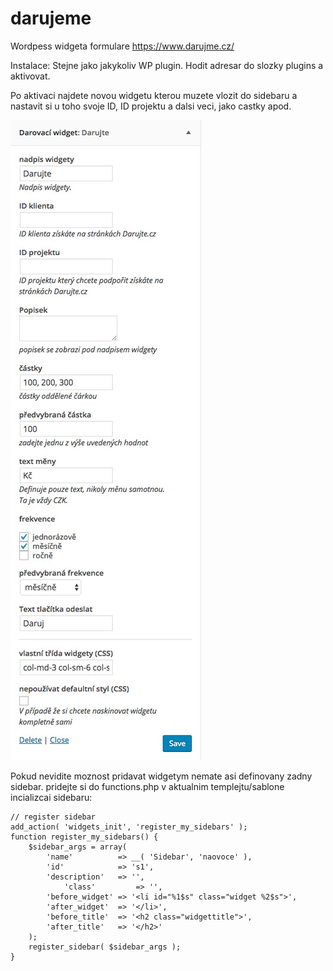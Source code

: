 # darujeme

Wordpess widgeta formulare https://www.darujme.cz/

Instalace:
Stejne jako jakykoliv WP plugin. Hodit adresar do slozky plugins a aktivovat.

Po aktivaci najdete novou widgetu kterou muzete vlozit do sidebaru a nastavit si u toho svoje ID, ID projektu a dalsi veci, jako castky apod.

![widget](https://github.com/twentyfortysix/darujeme/blob/master/darujeme_widget/screenshot-1.jpg)

Pokud nevidite moznost pridavat widgetym nemate asi definovany zadny sidebar.
pridejte si do functions.php v aktualnim templejtu/sablone incializcai sidebaru:

```
// register sidebar
add_action( 'widgets_init', 'register_my_sidebars' );
function register_my_sidebars() {
	$sidebar_args = array(
		'name'          => __( 'Sidebar', 'naovoce' ),
		'id'            => 's1',
		'description'   => '',
	        'class'         => '',
		'before_widget' => '<li id="%1$s" class="widget %2$s">',
		'after_widget'  => '</li>',
		'before_title'  => '<h2 class="widgettitle">',
		'after_title'   => '</h2>' 
	);
	register_sidebar( $sidebar_args );
}
```


